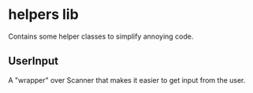 # helpers lib

Contains some helper classes to simplify annoying code.

## UserInput

A "wrapper" over Scanner that makes it easier to get input from the user.
